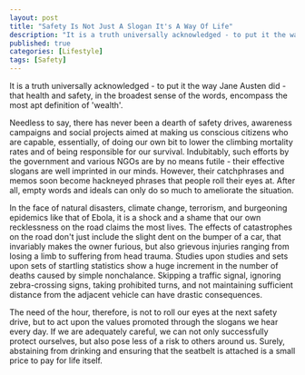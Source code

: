 ```yaml
---
layout: post
title: "Safety Is Not Just A Slogan It's A Way Of Life"
description: "It is a truth universally acknowledged - to put it the way Jane Austen did - that health and safety, in the broadest sense of the words, encompass the most apt definition of wealth"
published: true
categories: [Lifestyle]
tags: [Safety]
---
```

It is a truth universally acknowledged - to put it the way Jane Austen did - that health and safety, in the broadest sense of the words, encompass the most apt definition of 'wealth'.

Needless to say, there has never been a dearth of safety drives, awareness campaigns and social projects aimed at making us conscious citizens who are capable, essentially, of doing our own bit to lower the climbing mortality rates and of being responsible for our survival. Indubitably, such efforts by the government and various NGOs are by no means futile - their effective slogans are well imprinted in our minds. However, their catchphrases and memos soon become hackneyed phrases that people roll their eyes at. After all, empty words and ideals can only do so much to ameliorate the situation.

In the face of natural disasters, climate change, terrorism, and burgeoning epidemics like that of Ebola, it is a shock and a shame that our own recklessness on the road claims the most lives. The effects of catastrophes on the road don't just include the slight dent on the bumper of a car, that invariably makes the owner furious, but also grievous injuries ranging from losing a limb to suffering from head trauma. Studies upon studies and sets upon sets of startling statistics show a huge increment in the number of deaths caused by simple nonchalance. Skipping a traffic signal, ignoring zebra-crossing signs, taking prohibited turns, and not maintaining sufficient distance from the adjacent vehicle can have drastic consequences.

The need of the hour, therefore, is not to roll our eyes at the next safety drive, but to act upon the values promoted through the slogans we hear every day. If we are adequately careful, we can not only successfully protect ourselves, but also pose less of a risk to others around us. Surely, abstaining from drinking and ensuring that the seatbelt is attached is a small price to pay for life itself.
